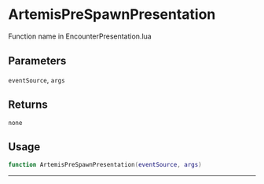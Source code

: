 # ArtemisPreSpawnPresentation
Function name in EncounterPresentation.lua
## Parameters
`eventSource`, `args`
## Returns
`none`
## Usage
```lua
function ArtemisPreSpawnPresentation(eventSource, args)
```
---
